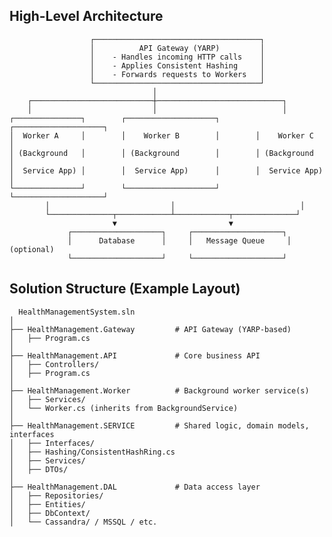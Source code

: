 
<h2>High-Level Architecture</h2>
                      
                      ┌─────────────────────────────────────┐
                      │          API Gateway (YARP)         │
                      │    - Handles incoming HTTP calls    │
                      │    - Applies Consistent Hashing     │
                      │    - Forwards requests to Workers   │
                      └─────────────────────────────────────┘
                                    │
        ┌───────────────────────────┼────────────────────────────┐
        │                           │                            │
    ┌───────────────┐        ┌────────────────────┐        ┌────────────────────┐
    │  Worker A     │        │    Worker B        │        │    Worker C        │
    │ (Background   │        │ (Background        │        │ (Background        │
    │  Service App) │        │  Service App)      │        │  Service App)      │
    └───────────────┘        └────────────────────┘        └────────────────────┘
            │                           │                            │
            └──────────────┬────────────┴────────────┬──────────────┘
                           ▼                         ▼
                 ┌────────────────────┐     ┌────────────────────┐
                 │      Database      │     │   Message Queue     │ (optional)
                 └────────────────────┘     └────────────────────┘
<h2>Solution Structure (Example Layout)</h2>

      HealthManagementSystem.sln
    │
    ├── HealthManagement.Gateway         # API Gateway (YARP-based)
    │   ├── Program.cs
    │
    ├── HealthManagement.API             # Core business API
    │   ├── Controllers/
    │   ├── Program.cs
    │
    ├── HealthManagement.Worker          # Background worker service(s)
    │   ├── Services/
    │   └── Worker.cs (inherits from BackgroundService)
    │
    ├── HealthManagement.SERVICE         # Shared logic, domain models, interfaces
    │   ├── Interfaces/
    │   ├── Hashing/ConsistentHashRing.cs
    │   ├── Services/
    │   ├── DTOs/
    │
    ├── HealthManagement.DAL             # Data access layer
    │   ├── Repositories/
    │   ├── Entities/
    │   ├── DbContext/
    │   └── Cassandra/ / MSSQL / etc.
